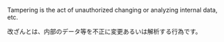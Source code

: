 
Tampering is the act of unauthorized changing or analyzing internal data, etc.

改ざんとは、内部のデータ等を不正に変更あるいは解析する行為です。

